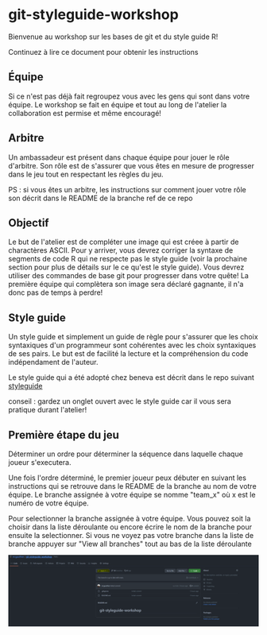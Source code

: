 # git-styleguide-workshop

Bienvenue au workshop sur les bases de git et du style guide R!

Continuez à lire ce document pour obtenir les instructions

## Équipe

Si ce n'est pas déjà fait regroupez vous avec les gens qui sont dans votre équipe. Le workshop se fait en équipe et tout au long de l'atelier la collaboration est permise et même encouragé!

## Arbitre

Un ambassadeur est présent dans chaque équipe pour jouer le rôle d'arbitre. Son rôle est de s'assurer que vous êtes en mesure de progresser dans le jeu tout en respectant les règles du jeu.

PS : si vous êtes un arbitre, les instructions sur comment jouer votre rôle son décrit dans le README de la branche ref de ce repo

## Objectif

Le but de l'atelier est de compléter une image qui est créee à partir de charactères ASCII. Pour y arriver, vous devrez corriger la syntaxe de segments de code R qui ne respecte pas le style guide (voir la prochaine section pour plus de détails sur le ce qu'est le style guide). Vous devrez utiliser des commandes de base git pour progresser dans votre quête! La première équipe qui complètera son image sera déclaré gagnante, il n'a donc pas de temps à perdre!


## Style guide

Un style guide et simplement un guide de règle pour s'assurer que les choix syntaxiques d'un programmeur sont cohérentes avec les choix syntaxiques de ses pairs. Le but est de facilité la lecture et la compréhension du code indépendament de l'auteur.

Le style guide qui a été adopté chez beneva est décrit dans le repo suivant [styleguide](https://github.com/LaCapitale/cgen-actu-coding)

conseil : gardez un onglet ouvert avec le style guide car il vous sera pratique durant l'atelier!

## Première étape du jeu

Déterminer un ordre pour déterminer la séquence dans laquelle chaque joueur s'executera.

Une fois l'ordre déterminé, le premier joueur peux débuter en suivant les instructions qui se retrouve dans le README de la branche au nom de votre équipe. Le branche assignée à votre équipe se nomme "team_x" où x est le numéro de votre équipe.


Pour selectionner la branche assignée à votre équipe. Vous pouvez soit la choisir dans la liste déroulante ou encore écrire le nom de la branche pour ensuite la selectionner. Si vous ne voyez pas votre branche dans la liste de branche appuyer sur "View all branches" tout au bas de la liste déroulante

![](./git-workshop-images/gh_branch.PNG)

